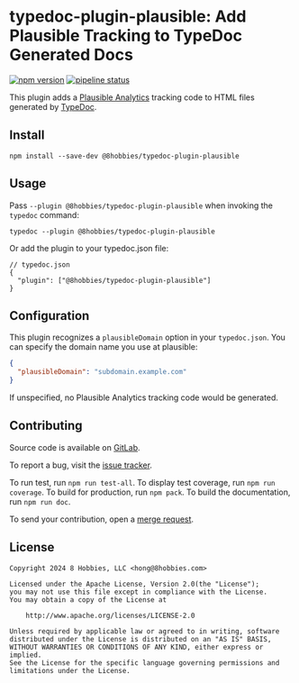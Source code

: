 # typedoc-plugin-plausible: Add Plausible Tracking to TypeDoc Generated Docs

[![npm version](https://badge.fury.io/js/@8hobbies%2Ftypedoc-plugin-plausible.svg)](https://badge.fury.io/js/@8hobbies%2Ftypedoc-plugin-plausible)
[![pipeline status](https://gitlab.com/8hobbies/typedoc-plugin-plausible/badges/master/pipeline.svg)](https://gitlab.com/8hobbies/typedoc-plugin-plausible/-/commits/master)

This plugin adds a [Plausible Analytics][] tracking code to HTML files generated by [TypeDoc][].

## Install

```
npm install --save-dev @8hobbies/typedoc-plugin-plausible
```

## Usage

Pass `--plugin @8hobbies/typedoc-plugin-plausible` when invoking the `typedoc` command:

```
typedoc --plugin @8hobbies/typedoc-plugin-plausible
```

Or add the plugin to your typedoc.json file:

```
// typedoc.json
{
  "plugin": ["@8hobbies/typedoc-plugin-plausible"]
}
```

## Configuration

This plugin recognizes a `plausibleDomain` option in your `typedoc.json`. You can specify the domain
name you use at plausible:

```json
{
  "plausibleDomain": "subdomain.example.com"
}
```

If unspecified, no Plausible Analytics tracking code would be generated.

## Contributing

Source code is available on [GitLab][].

To report a bug, visit the [issue tracker][].

To run test, run `npm run test-all`. To display test coverage, run `npm run coverage`. To build for
production, run `npm pack`. To build the documentation, run `npm run doc`.

To send your contribution, open a [merge request][].

## License

```text
Copyright 2024 8 Hobbies, LLC <hong@8hobbies.com>

Licensed under the Apache License, Version 2.0(the "License");
you may not use this file except in compliance with the License.
You may obtain a copy of the License at

    http://www.apache.org/licenses/LICENSE-2.0

Unless required by applicable law or agreed to in writing, software
distributed under the License is distributed on an "AS IS" BASIS,
WITHOUT WARRANTIES OR CONDITIONS OF ANY KIND, either express or implied.
See the License for the specific language governing permissions and
limitations under the License.
```

[GitHub Pages]: https://docs.github.com/en/pages/getting-started-with-github-pages/creating-a-custom-plausible-page-for-your-github-pages-site
[GitLab Pages]: https://docs.gitlab.com/ee/user/project/pages/introduction.html#custom-error-codes-pages
[GitLab]: https://gitlab.com/8hobbies/typedoc-plugin-plausible
[Plausible Analytics]: https://plausible.io/
[issue tracker]: https://gitlab.com/8hobbies/typedoc-plugin-plausible/issues
[merge request]: https://gitlab.com/8hobbies/typedoc-plugin-plausible/-/merge_requests
[TypeDoc]: https://typedoc.org/
